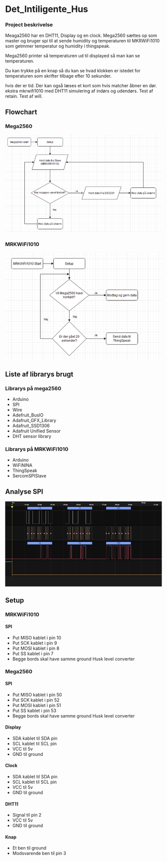 # Det_Intiligente_Hus
### Project beskrivelse
Meaga2560 har en DHT11, Display og en clock.
Mega2560 sættes op som master og bruger spi til at sende humidity og temperaturen til MKRWiFi1010 som getmmer temperatur og humidity i thingspeak.

Mega2560 printer så temperaturen ud til displayed så man kan se temperaturen.

Du kan trykke på en knap så du kan se hvad klokken er istedet for temperaturen som skrifter tilbage efter 10 sekunder.

hvis der er tid.
Der kan også læses et kort som hvis matcher åbner en dør.
ekstra mkrwifi1010 med DHT11 simulering af indørs og udendørs.
Test af retain.
Test af will.

## Flowchart
### Mega2560
![image](Billeder/Mega2560.PNG)
### MRKWiFi1010
![image](Billeder/MRKWiFi1010.PNG)

## Liste af librarys brugt
### Librarys på mega2560
* Arduino
* SPI
* Wire
* Adefruit_BusIO
* Adafruit_GFX_Library
* Adafruit_SSD1306
* Adafruit Unified Sensor
* DHT sensor library

### Librarys på MRKWiFi1010
* Arduino
* WiFiNINA
* ThingSpeak
* SercomSPISlave

## Analyse SPI
![image](Billeder/Analyser.PNG)

## Setup
### MRKWiFi1010
#### SPI
* Put MISO kablet i pin 10
* Put SCK kablet i pin 9
* Put MOSI kablet i pin 8
* Put SS kablet i pin 7
* Begge bords skal have samme ground
Husk level converter

### Mega2560
#### SPI
* Put MISO kablet i pin 50
* Put SCK kablet i pin 52
* Put MOSI kablet i pin 51
* Put SS kablet i pin 53
* Begge bords skal have samme ground
Husk level converter
#### Display
* SDA kablet til SDA pin
* SCL kablet til SCL pin
* VCC til 5v
* GND til ground
#### Clock
* SDA kablet til SDA pin
* SCL kablet til SCL pin
* VCC til 5v
* GND til ground
#### DHT11
* Signal til pin 2
* VCC til 5v
* GND til ground
#### Knap
* Et ben til ground
* Modsvarende ben til pin 3